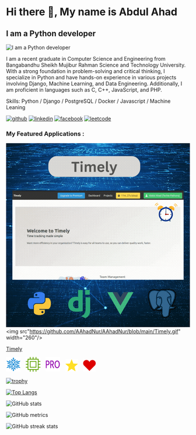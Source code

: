 # Hi there 👋, My name is Abdul Ahad
## I am a Python developer
![I am a Python developer](https://github.com/AAhadNur/AAhadNur/blob/main/github_banner.png)

I am a recent graduate in Computer Science and Engineering from Bangabandhu Sheikh Mujibur Rahman Science and Technology University. With a strong foundation in problem-solving and critical thinking, I specialize in Python and have hands-on experience in various projects involving Django, Machine Learning, and Data Engineering. Additionally, I am proficient in languages such as C, C++, JavaScript, and PHP.

Skills: Python / Django / PostgreSQL / Docker / Javascript / Machine Leaning

[<img src='https://cdn.jsdelivr.net/npm/simple-icons@3.0.1/icons/github.svg' alt='github' height='40'>](https://github.com/AAhadNur)  [<img src='https://cdn.jsdelivr.net/npm/simple-icons@3.0.1/icons/linkedin.svg' alt='linkedin' height='40'>](https://www.linkedin.com/in/https://www.linkedin.com/in/abdul-ahad-nur//)  [<img src='https://cdn.jsdelivr.net/npm/simple-icons@3.0.1/icons/facebook.svg' alt='facebook' height='40'>](https://www.facebook.com/https://www.facebook.com/ahad.nur.754)  [<img src='https://cdn.jsdelivr.net/npm/simple-icons@3.0.1/icons/leetcode.svg' alt='leetcode' height='40'>](https://leetcode.com/ahadnur0001/)  


### My Featured Applications : 


![Timely](https://github.com/AAhadNur/AAhadNur/blob/main/Timely.gif)
<img src"https://github.com/AAhadNur/AAhadNur/blob/main/Timely.gif" width="260"/>
<a href="https://github.com/AAhadNur/Timely" target="_blank">
  <p>Timely</p>
</a>

<a href='https://archiveprogram.github.com/'><img src='https://raw.githubusercontent.com/acervenky/animated-github-badges/master/assets/acbadge.gif' width='40' height='40'></a> <a href='https://docs.github.com/en/developers'><img src='https://raw.githubusercontent.com/acervenky/animated-github-badges/master/assets/devbadge.gif' width='40' height='40'></a> <a href='https://github.com/pricing'><img src='https://raw.githubusercontent.com/acervenky/animated-github-badges/master/assets/pro.gif' width='40' height='40'></a> <a href='https://stars.github.com/'><img src='https://raw.githubusercontent.com/acervenky/animated-github-badges/master/assets/starbadge.gif' width='35' height='35'></a> <a href='https://docs.github.com/en/github/supporting-the-open-source-community-with-github-sponsors'><img src='https://raw.githubusercontent.com/acervenky/animated-github-badges/master/assets/sponsorbadge.gif' width='35' height='35'></a> 

[![trophy](https://github-profile-trophy.vercel.app/?username=AAhadNur)](https://github.com/ryo-ma/github-profile-trophy)

[![Top Langs](https://github-readme-stats.vercel.app/api/top-langs/?username=AAhadNur)](https://github.com/anuraghazra/github-readme-stats)

![GitHub stats](https://github-readme-stats.vercel.app/api?username=AAhadNur&show_icons=true)  

![GitHub metrics](https://metrics.lecoq.io/AAhadNur)  

![GitHub streak stats](https://streak-stats.demolab.com/?user=AAhadNur)  




